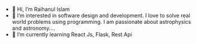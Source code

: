 - 👋 Hi, I’m Raihanul Islam
- 👀 I’m interested in software design and development. I love to solve real world problems using programming. I am passionate about astrophysics and astronomy....
- 🌱 I’m currently learning React Js, Flask, Rest Api 
<!---
raihanul94-cse/raihanul94-cse is a ✨ special ✨ repository because its `README.md` (this file) appears on your GitHub profile.
You can click the Preview link to take a look at your changes.
--->
